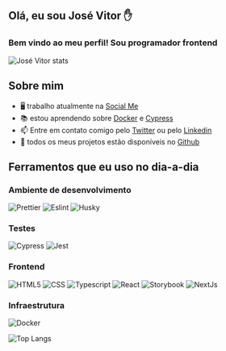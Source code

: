 ## Olá, eu sou José Vitor ✋

### Bem vindo ao meu perfil! Sou programador frontend

![José Vitor stats](https://github-readme-stats.vercel.app/api?username=JoseVitor-1337&locale=pt-br&show_icons=true&theme=radical)

## Sobre mim

- 🖥️ trabalho atualmente na [Social Me](https://www.socialme.com.br/)
- 📚 estou aprendendo sobre [Docker](https://www.docker.com/) e [Cypress](https://www.cypress.io/)
- 📫 Entre em contato comigo pelo [Twitter](https://twitter.com/josevit21091890) ou pelo [Linkedin](https://www.linkedin.com/public-profile/settings)
- 🎁 todos os meus projetos estão disponíveis no [Github](https://github.com/JoseVitor-1337)

## Ferramentos que eu uso no dia-a-dia

### Ambiente de desenvolvimento

![Prettier](https://img.shields.io/badge/Prettier-darkcyan)
![Eslint](https://img.shields.io/badge/ESLint-darkcyan)
![Husky](https://img.shields.io/badge/Husky-darkcyan)

### Testes

![Cypress](https://img.shields.io/badge/Cypress-orange)
![Jest](https://img.shields.io/badge/JestS-orange)

### Frontend

![HTML5](https://img.shields.io/badge/HTML5-blue)
![CSS](https://img.shields.io/badge/CSS-blue)
![Typescript](https://img.shields.io/badge/Typescript-blue)
![React](https://img.shields.io/badge/React-blue)
![Storybook](https://img.shields.io/badge/Storybook-blue)
![NextJs](https://img.shields.io/badge/NextJs-blue)

### Infraestrutura

![Docker](https://img.shields.io/badge/Docker-navy)

![Top Langs](https://github-readme-stats.vercel.app/api/top-langs/?username=JoseVitor-1337&locale=pt-br&langs_count=4&bg_color=0d1117&title_color=FFFFFF&text_color=FFFFFF)
